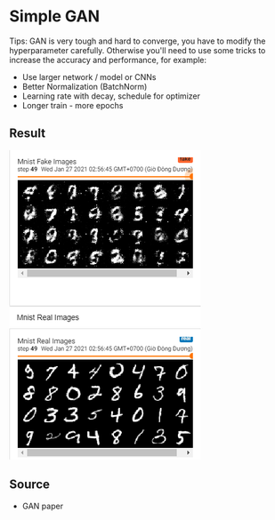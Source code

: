 # Simple GAN
Tips: GAN is very tough and hard to converge, you have to modify the hyperparameter carefully. Otherwise you'll need to use some tricks to increase the accuracy and performance, for example:
- Use larger network / model or CNNs
- Better Normalization (BatchNorm)
- Learning rate with decay, schedule for optimizer
- Longer train - more epochs

## Result
![Alt Text](result/first_result.PNG)

## Source
- GAN paper